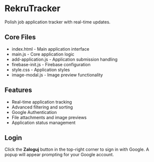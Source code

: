 # RekruTracker

Polish job application tracker with real-time updates.

## Core Files
- index.html - Main application interface
- main.js - Core application logic
- add-application.js - Application submission handling
- firebase-init.js - Firebase configuration
- style.css - Application styles
- image-modal.js - Image preview functionality

## Features
- Real-time application tracking
- Advanced filtering and sorting
- Google Authentication
- File attachments and image previews
- Application status management

## Login
Click the **Zaloguj** button in the top-right corner to sign in with Google. A popup will appear prompting for your Google account.
